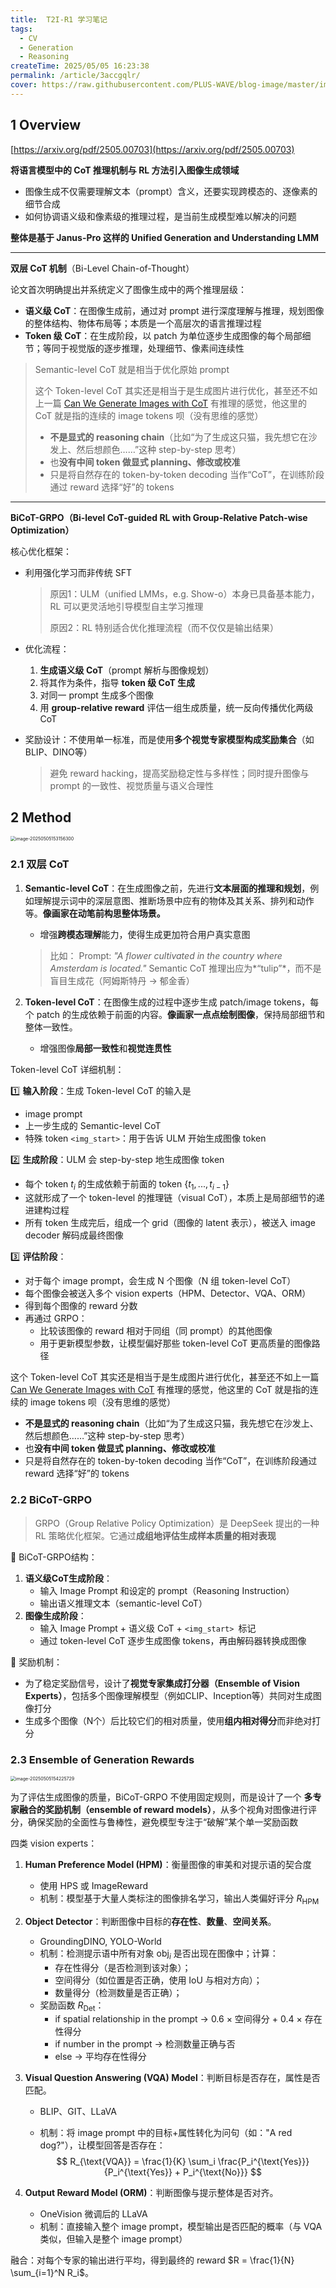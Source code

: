 ```yaml
---
title:  T2I-R1 学习笔记
tags: 
  - CV
  - Generation
  - Reasoning
createTime: 2025/05/05 16:23:38
permalink: /article/3accgqlr/
cover: https://raw.githubusercontent.com/PLUS-WAVE/blog-image/master/img/blog/2025-05-05/image-20250505153156300.png
---
```

## 1 Overview

[https://arxiv.org/pdf/2505.00703](https://arxiv.org/pdf/2505.00703)

**将语言模型中的  CoT 推理机制与 RL 方法引入图像生成领域**

- 图像生成不仅需要理解文本（prompt）含义，还要实现跨模态的、逐像素的细节合成<!-- more -->
- 如何协调语义级和像素级的推理过程，是当前生成模型难以解决的问题

**整体是基于 Janus-Pro 这样的 Unified Generation and Understanding  LMM**

---

**双层 CoT 机制**（Bi-Level Chain-of-Thought）

论文首次明确提出并系统定义了图像生成中的两个推理层级：

- **语义级 CoT**：在图像生成前，通过对 prompt 进行深度理解与推理，规划图像的整体结构、物体布局等；本质是一个高层次的语言推理过程
- **Token 级 CoT**：在生成阶段，以 patch 为单位逐步生成图像的每个局部细节；等同于视觉版的逐步推理，处理细节、像素间连续性

> Semantic-level CoT 就是相当于优化原始 prompt
>
> 这个 Token-level CoT 其实还是相当于是生成图片进行优化，甚至还不如上一篇 [Can We Generate Images with CoT](https://arxiv.org/abs/2501.13926) 有推理的感觉，他这里的 CoT 就是指的连续的 image tokens 呗（没有思维的感觉）
>
> - **不是显式的 reasoning chain**（比如“为了生成这只猫，我先想它在沙发上、然后想颜色……”这种 step-by-step 思考）
> - 也**没有中间 token 做显式 planning、修改或校准**
> - 只是将自然存在的 token-by-token decoding 当作“CoT”，在训练阶段通过 reward 选择“好”的 tokens

---

**BiCoT-GRPO（Bi-level CoT-guided RL with Group-Relative Patch-wise Optimization）**

核心优化框架：

- 利用强化学习而非传统 SFT

  > 原因1：ULM（unified LMMs，e.g. Show-o）本身已具备基本能力，RL 可以更灵活地引导模型自主学习推理
  >
  > 原因2：RL 特别适合优化推理流程（而不仅仅是输出结果）

- 优化流程：

  1. **生成语义级 CoT**（prompt 解析与图像规划）
  2. 将其作为条件，指导 **token 级 CoT 生成**
  3. 对同一 prompt 生成多个图像
  4. 用 **group-relative reward** 评估一组生成质量，统一反向传播优化两级 CoT

- 奖励设计：不使用单一标准，而是使用**多个视觉专家模型构成奖励集合**（如BLIP、DINO等）

  > 避免 reward hacking，提高奖励稳定性与多样性；同时提升图像与 prompt 的一致性、视觉质量与语义合理性

## 2 Method

<img src="https://raw.githubusercontent.com/PLUS-WAVE/blog-image/master/img/blog/2025-05-05/image-20250505153156300.png" alt="image-20250505153156300" style="zoom:50%;" />

### 2.1 双层 CoT

1. **Semantic-level CoT**：在生成图像之前，先进行**文本层面的推理和规划**，例如理解提示词中的深层意图、推断场景中应有的物体及其关系、排列和动作等。**像画家在动笔前构思整体场景。**

    - 增强**跨模态理解**能力，使得生成更加符合用户真实意图

    > 比如：
    > Prompt: *"A flower cultivated in the country where Amsterdam is located."*
    > Semantic CoT 推理出应为*“tulip”*，而不是盲目生成花（阿姆斯特丹 → 郁金香）

2. **Token-level CoT**：在图像生成的过程中逐步生成 patch/image tokens，每个 patch 的生成依赖于前面的内容。**像画家一点点绘制图像**，保持局部细节和整体一致性。

    - 增强图像**局部一致性**和**视觉连贯性**

Token-level CoT 详细机制：

1️⃣ **输入阶段**：生成 Token-level CoT 的输入是

- image prompt
- 上一步生成的 Semantic-level CoT
- 特殊 token `<img_start>`：用于告诉 ULM 开始生成图像 token

2️⃣ **生成阶段**：ULM 会 step-by-step 地生成图像 token

- 每个 token $t_i$ 的生成依赖于前面的 token $\{t_1, ..., t_{i-1}\}$
- 这就形成了一个 token-level 的推理链（visual CoT），本质上是局部细节的递进建构过程
- 所有 token 生成完后，组成一个 grid（图像的 latent 表示），被送入 image decoder 解码成最终图像

3️⃣ **评估阶段**：

- 对于每个 image prompt，会生成 N 个图像（N 组 token-level CoT）
- 每个图像会被送入多个 vision experts（HPM、Detector、VQA、ORM）
- 得到每个图像的 reward 分数
- 再通过 GRPO：
  - 比较该图像的 reward 相对于同组（同 prompt）的其他图像
  - 用于更新模型参数，让模型偏好那些 token-level CoT 更高质量的图像路径

这个 Token-level CoT 其实还是相当于是生成图片进行优化，甚至还不如上一篇 [Can We Generate Images with CoT](https://arxiv.org/abs/2501.13926) 有推理的感觉，他这里的 CoT 就是指的连续的 image tokens 呗（没有思维的感觉）

- **不是显式的 reasoning chain**（比如“为了生成这只猫，我先想它在沙发上、然后想颜色……”这种 step-by-step 思考）
- 也**没有中间 token 做显式 planning、修改或校准**
- 只是将自然存在的 token-by-token decoding 当作“CoT”，在训练阶段通过 reward 选择“好”的 tokens

### 2.2 BiCoT-GRPO

> GRPO（Group Relative Policy Optimization）是 DeepSeek 提出的一种 RL 策略优化框架。它通过**成组地评估生成样本质量的相对表现**

🧩 BiCoT-GRPO结构：

1. **语义级CoT生成阶段**：
   - 输入 Image Prompt 和设定的 prompt（Reasoning Instruction）
   - 输出语义推理文本（semantic-level CoT）
2. **图像生成阶段**：
   - 输入 Image Prompt + 语义级 CoT + `<img_start> `标记
   - 通过 token-level CoT 逐步生成图像 tokens，再由解码器转换成图像

🔁 奖励机制：

- 为了稳定奖励信号，设计了**视觉专家集成打分器（Ensemble of Vision Experts）**，包括多个图像理解模型（例如CLIP、Inception等）共同对生成图像打分
- 生成多个图像（N个）后比较它们的相对质量，使用**组内相对得分**而非绝对打分



### 2.3 Ensemble of Generation Rewards

<img src="https://raw.githubusercontent.com/PLUS-WAVE/blog-image/master/img/blog/2025-05-05/image-20250505154225729.png" alt="image-20250505154225729" style="zoom:50%;" />

为了评估生成图像的质量，BiCoT-GRPO 不使用固定规则，而是设计了一个 **多专家融合的奖励机制（ensemble of reward models）**，从多个视角对图像进行评分，确保奖励的全面性与鲁棒性，避免模型专注于“破解”某个单一奖励函数

四类 vision experts：

1. **Human Preference Model (HPM)**：衡量图像的审美和对提示语的契合度

   - 使用 HPS 或 ImageReward
   - 机制：模型基于大量人类标注的图像排名学习，输出人类偏好评分 $R_{\text{HPM}}$

2. **Object Detector**：判断图像中目标的**存在性**、**数量**、**空间关系**。

   - GroundingDINO, YOLO-World
   - 机制：检测提示语中所有对象 $\text{obj}_i$ 是否出现在图像中；计算：
     - 存在性得分（是否检测到该对象）；
     - 空间得分（如位置是否正确，使用 IoU 与相对方向）；
     - 数量得分（检测数量是否正确）；
   - 奖励函数 $R_{\text{Det}}$：
     - if spatial relationship in the prompt → 0.6 × 空间得分 + 0.4 × 存在性得分
     - if number in the prompt → 检测数量正确与否
     - else → 平均存在性得分

3. **Visual Question Answering (VQA) Model**：判断目标是否存在，属性是否匹配。

   - BLIP、GIT、LLaVA

   - 机制：将 image prompt 中的目标+属性转化为问句（如："A red dog?"），让模型回答是否存在：
     $$
     R_{\text{VQA}} = \frac{1}{K} \sum_i \frac{P_i^{\text{Yes}}}{P_i^{\text{Yes}} + P_i^{\text{No}}}
     $$

4. **Output Reward Model (ORM)**：判断图像与提示整体是否对齐。

   - OneVision 微调后的 LLaVA
   - 机制：直接输入整个 image prompt，模型输出是否匹配的概率（与 VQA 类似，但输入是整个 image prompt）

融合：对每个专家的输出进行平均，得到最终的 reward $R = \frac{1}{N} \sum_{i=1}^N R_i$。


